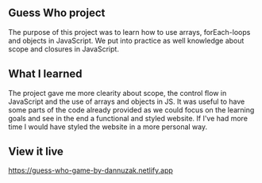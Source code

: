 ## Guess Who project

The purpose of this project was to learn how to use arrays, forEach-loops and objects in JavaScript. We put into practice as well knowledge about scope and closures in JavaScript.

## What I learned

The project gave me more clearity about scope, the control flow in JavaScript and the use of arrays and objects in JS.
It was useful to have some parts of the code already provided as we could focus on the learning goals and see in the end a functional and styled website.
If I've had more time I would have styled the website in a more personal way.


## View it live

https://guess-who-game-by-dannuzak.netlify.app
